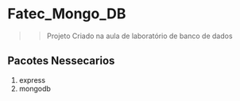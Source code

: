 # Fatec_Mongo_DB
 
>> Projeto Criado na aula de laboratório de banco de dados

##  Pacotes Nessecarios 
1. express
2. mongodb


